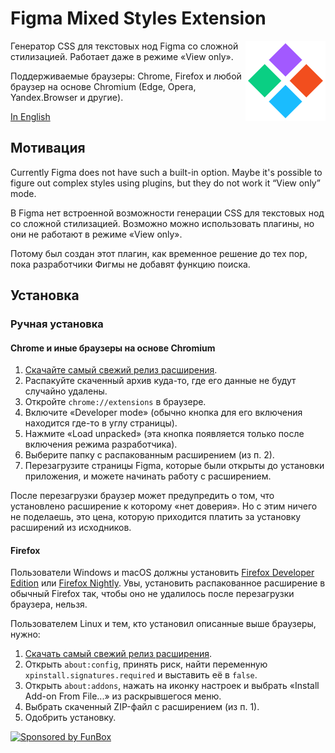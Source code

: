 # Figma Mixed Styles Extension

<img align="right"
     alt="Лого проекта: цветная иконка компонента"
     src="icon.svg"
     width="128"
     height="128">

[comment]: <> (![Chrome Web Store]&#40;https://img.shields.io/chrome-web-store/v/lfofpannpmmeeicgiiacjghmcfgnebbi?label=Chrome%20Web%20Store&#41; ![Mozilla Add-on]&#40;https://img.shields.io/amo/v/figma-search?label=Mozilla%20Add-ons&#41;)

Генератор CSS для текстовых нод Figma со сложной стилизацией. Работает даже в режиме «View only».

Поддерживаемые браузеры: Chrome, Firefox и любой браузер на основе Chromium (Edge, Opera, Yandex.Browser и другие).

[In English](./README.md)

[comment]: <> ([![Figma Search в Chrome Web Store]&#40;./add-to-chrome.svg&#41;]&#40;https://chrome.google.com/webstore/detail/figma-search/lfofpannpmmeeicgiiacjghmcfgnebbi&#41;)

[comment]: <> ([![Figma Search в Mozilla Add-ons]&#40;./add-to-firefox.svg&#41;]&#40;https://addons.mozilla.org/en-US/firefox/addon/figma-search/&#41;)

[comment]: <> ([![Демо видео на Ютубе]&#40;./youtube-demo.png&#41;]&#40;https://youtu.be/F4wWJUe3JxQ&#41;)

## Мотивация

Currently Figma does not have such a built-in option. Maybe it's possible to figure out complex styles using plugins,
but they do not work it “View only” mode.


В Figma нет встроенной возможности генерации CSS для текстовых нод со сложной стилизацией. Возможно можно использовать 
плагины, но они не работают в режиме «View only». 

Потому был создан этот плагин, как временное решение до тех пор, пока разработчики Фигмы не добавят функцию поиска.

## Установка

[comment]: <> (### Chrome Web Store)

[comment]: <> (Пользователям Chrome или иного браузера на основе Chromium &#40;Edge, Opera, Yandex.Browser, пр.&#41; стоит устанавливать )

[comment]: <> (расширение из официального магазина Chrome:)

[comment]: <> (**[Figma Search]&#40;https://chrome.google.com/webstore/detail/figma-search/lfofpannpmmeeicgiiacjghmcfgnebbi&#41; в Crome Web Store**)

[comment]: <> (Нажмите на ссылку выше, и на открывшейся странице нажмите на «Add to Chrome».)

[comment]: <> (### Firefox Add-ons)

[comment]: <> (Пользователям Firefox стоит устанавливать расширение из официального магазина Firefox:)

[comment]: <> (**[Figma Search]&#40;https://addons.mozilla.org/en-US/firefox/addon/figma-search/&#41; в Firefox Browser Add-ons**)

[comment]: <> (Нажмите на ссылку выше, и на открывшейся странице нажмите на «Add to Firefox».)

### Ручная установка

#### Chrome и иные браузеры на основе Chromium

1. [Скачайте самый свежий релиз расширения](https://github.com/igoradamenko/figma-mixed-styles-extension/releases).
2. Распакуйте скаченный архив куда-то, где его данные не будут случайно удалены.
3. Откройте `chrome://extensions` в браузере.
4. Включите «Developer mode» (обычно кнопка для его включения находится где-то в углу страницы).
5. Нажмите «Load unpacked» (эта кнопка появляется только после включения режима разработчика).
6. Выберите папку с распакованным расширением (из п. 2).
7. Перезагрузите страницы Figma, которые были открыты до установки приложения, и можете начинать работу с расширением.

После перезагрузки браузер может предупредить о том, что установлено расширение к которому «нет доверия».
Но с этим ничего не поделаешь, это цена, которую приходится платить за установку расширений из исходников. 

#### Firefox

Пользователи Windows и macOS должны установить [Firefox Developer Edition](https://www.mozilla.org/ru/firefox/developer/)
или [Firefox Nightly](https://www.mozilla.org/ru/firefox/channel/desktop/#nightly). Увы, установить распакованное
расширение в обычный Firefox так, чтобы оно не удалилось после перезагрузки браузера, нельзя.

Пользователем Linux и тем, кто установил описанные выше браузеры, нужно:

1. [Скачать самый свежий релиз расширения](https://github.com/igoradamenko/figma-mixed-styles-extension/releases).
2. Открыть `about:config`, принять риск, найти переменную `xpinstall.signatures.required` и выставить её в `false`.
3. Открыть `about:addons`, нажать на иконку настроек и выбрать «Install Add-on From File...» из раскрывшегося меню.
4. Выбрать скаченный ZIP-файл с расширением (из п. 1).
5. Одобрить установку.


[![Sponsored by FunBox](https://funbox.ru/badges/sponsored_by_funbox_centered.svg)](https://funbox.ru)
